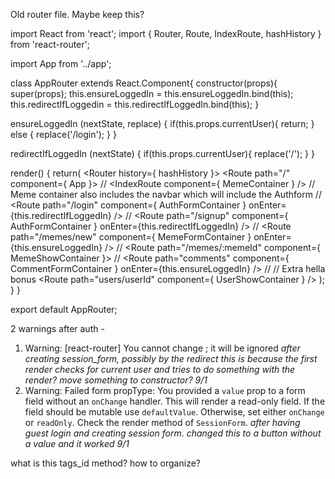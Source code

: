 Old router file. Maybe keep this?

import React from 'react';
import { Router, Route, IndexRoute, hashHistory } from 'react-router';

import App from '../app';

class AppRouter extends React.Component{
  constructor(props){
    super(props);
    this.ensureLoggedIn = this.ensureLoggedIn.bind(this);
    this.redirectIfLoggedin = this.redirectIfLoggedIn.bind(this);
  }

  ensureLoggedIn (nextState, replace) {
    if(this.props.currentUser){
      return;
    } else {
      replace('/login');
    }
  }

  redirectIfLoggedIn (nextState) {
    if(this.props.currentUser){
      replace('/');
    }
  }

  render() {
    return(
      <Router history={ hashHistory }>
        <Route path="/" component={ App }>
        //          <IndexRoute component={ MemeContainer } />
        //          Meme container also includes the navbar which will include the Authform
        //          <Route path="/login" component={ AuthFormContainer } onEnter={this.redirectIfLoggedIn} />
        //          <Route path="/signup" component={ AuthFormContainer } onEnter={this.redirectIfLoggedIn} />
        //          <Route path="/memes/new" component={ MemeFormContainer } onEnter={this.ensureLoggedIn} />
        //          <Route path="/memes/:memeId" component={ MemeShowContainer }>
        //              <Route path="comments" component={ CommentFormContainer } onEnter={this.ensureLoggedIn} />
        //          </Route>
        //          Extra hella bonus <Route path="users/userId" component={ UserShowContainer } />
        </Route>
      </Router>
    );
  }
}

export default AppRouter;


2 warnings after auth -

1. Warning: [react-router] You cannot change <Router routes>; it will be ignored *after creating session_form, possibly by the redirect* *this is because the first render checks for current user and tries to do something with the render? move something to constructor? 9/1*
2. Warning: Failed form propType: You provided a `value` prop to a form field without an `onChange` handler. This will render a read-only field. If the field should be mutable use `defaultValue`. Otherwise, set either `onChange` or `readOnly`. Check the render method of `SessionForm`. *after having guest login and creating session form*. *changed this to a button without a value and it worked 9/1*




what is this tags_id method?
how to organize?
